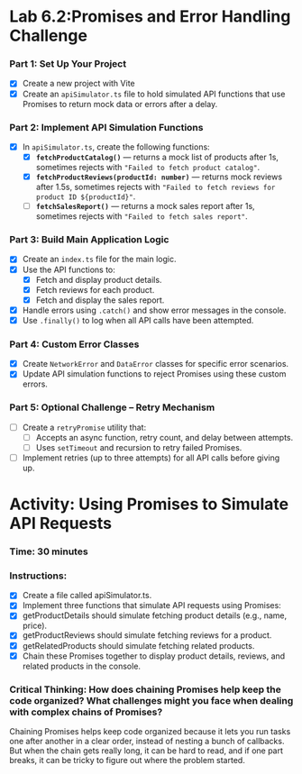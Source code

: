 # Lab 6.2:Promises and Error Handling Challenge

### Part 1: Set Up Your Project

- [x] Create a new project with Vite
- [x] Create an `apiSimulator.ts` file to hold simulated API functions that use Promises to return mock data or errors after a delay.

### Part 2: Implement API Simulation Functions

- [x] In `apiSimulator.ts`, create the following functions:
  - [x] **`fetchProductCatalog()`** — returns a mock list of products after 1s, sometimes rejects with `"Failed to fetch product catalog"`.
  - [x] **`fetchProductReviews(productId: number)`** — returns mock reviews after 1.5s, sometimes rejects with `"Failed to fetch reviews for product ID ${productId}"`.
  - [ ] **`fetchSalesReport()`** — returns a mock sales report after 1s, sometimes rejects with `"Failed to fetch sales report"`.

### Part 3: Build Main Application Logic

- [x] Create an `index.ts` file for the main logic.
- [x] Use the API functions to:
  - [x] Fetch and display product details.
  - [x] Fetch reviews for each product.
  - [x] Fetch and display the sales report.
- [x] Handle errors using `.catch()` and show error messages in the console.
- [x] Use `.finally()` to log when all API calls have been attempted.

### Part 4: Custom Error Classes

- [x] Create `NetworkError` and `DataError` classes for specific error scenarios.
- [x] Update API simulation functions to reject Promises using these custom errors.

### Part 5: Optional Challenge – Retry Mechanism

- [ ] Create a `retryPromise` utility that:
  - [ ] Accepts an async function, retry count, and delay between attempts.
  - [ ] Uses `setTimeout` and recursion to retry failed Promises.
- [ ] Implement retries (up to three attempts) for all API calls before giving up.

# Activity: Using Promises to Simulate API Requests

### Time: 30 minutes

### Instructions:

- [x] Create a file called apiSimulator.ts.
- [x] Implement three functions that simulate API requests using Promises:
- [x] getProductDetails should simulate fetching product details (e.g., name, price).
- [x] getProductReviews should simulate fetching reviews for a product.
- [x] getRelatedProducts should simulate fetching related products.
- [x] Chain these Promises together to display product details, reviews, and related products in the console.

### Critical Thinking: How does chaining Promises help keep the code organized? What challenges might you face when dealing with complex chains of Promises?

Chaining Promises helps keep code organized because it lets you run tasks one after another in a clear order, instead of nesting a bunch of callbacks. But when the chain gets really long, it can be hard to read, and if one part breaks, it can be tricky to figure out where the problem started.
